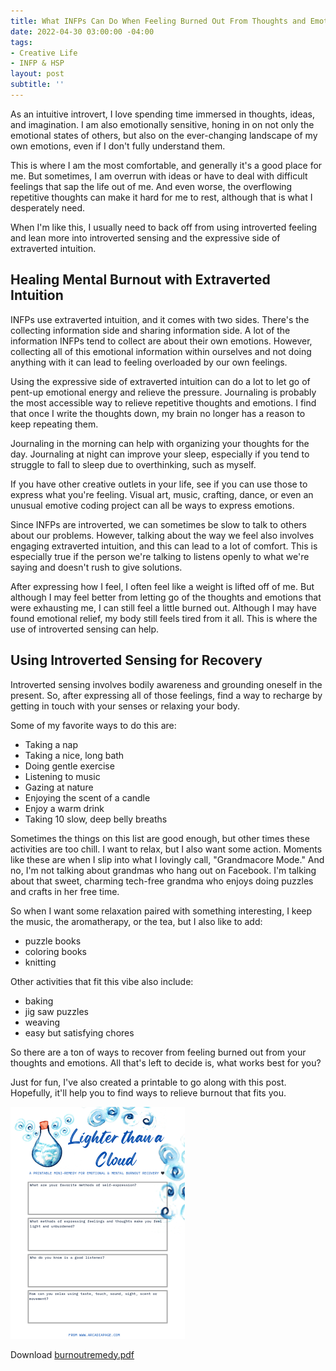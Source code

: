 ```yaml
---
title: What INFPs Can Do When Feeling Burned Out From Thoughts and Emotions
date: 2022-04-30 03:00:00 -04:00
tags:
- Creative Life
- INFP & HSP
layout: post
subtitle: ''
---
```


As an intuitive introvert, I love spending time immersed in thoughts, ideas, and imagination. I am also emotionally sensitive, honing in on not only the emotional states of others, but also on the ever-changing landscape of my own emotions, even if I don't fully understand them.

This is where I am the most comfortable, and generally it's a good place for me. But sometimes, I am overrun with ideas or have to deal with difficult feelings that sap the life out of me. And even worse, the overflowing repetitive thoughts can make it hard for me to rest, although that is what I desperately need.

When I'm like this, I usually need to back off from using introverted feeling and lean more into introverted sensing and the expressive side of extraverted intuition.

## Healing Mental Burnout with Extraverted Intuition

INFPs use extraverted intuition, and it comes with two sides. There's the collecting information side and sharing information side. A lot of the information INFPs tend to collect are about their own emotions. However, collecting all of this emotional information within ourselves and not doing anything with it can lead to feeling overloaded by our own feelings.

Using the expressive side of extraverted intuition can do a lot to let go of pent-up emotional energy and relieve the pressure. Journaling is probably the most accessible way to relieve repetitive thoughts and emotions. I find that once I write the thoughts down, my brain no longer has a reason to keep repeating them.

Journaling in the morning can help with organizing your thoughts for the day. Journaling at night can improve your sleep, especially if you tend to struggle to fall to sleep due to overthinking, such as myself.

If you have other creative outlets in your life, see if you can use those to express what you're feeling. Visual art, music, crafting, dance, or even an unusual emotive coding project can all be ways to express emotions.

Since INFPs are introverted, we can sometimes be slow to talk to others about our problems. However, talking about the way we feel also involves engaging extraverted intuition, and this can lead to a lot of comfort. This is especially true if the person we're talking to listens openly to what we're saying and doesn't rush to give solutions.

After expressing how I feel, I often feel like a weight is lifted off of me. But although I may feel better from letting go of the thoughts and emotions that were exhausting me, I can still feel a little burned out. Although I may have found emotional relief, my body still feels tired from it all. This is where the use of introverted sensing can help.

## Using Introverted Sensing for Recovery

Introverted sensing involves bodily awareness and grounding oneself in the present.  So, after expressing all of those feelings, find a way to recharge by getting in touch with your senses or relaxing your body.

Some of my favorite ways to do this are:

* Taking a nap
* Taking a nice, long bath
* Doing gentle exercise
* Listening to music
* Gazing at nature
* Enjoying the scent of a candle
* Enjoy a warm drink
* Taking 10 slow, deep belly breaths

Sometimes the things on this list are good enough, but other times these activities are too chill. I want to relax, but I also want some action. Moments like these are when I slip into what I lovingly call, "Grandmacore Mode." And no, I'm not talking about grandmas who hang out on Facebook. I'm talking about that sweet, charming tech-free grandma who enjoys doing puzzles and crafts in her free time.

So when I want some relaxation paired with something interesting, I keep the music, the aromatherapy, or the tea, but I also like to add:

* puzzle books
* coloring books
* knitting

Other activities that fit this vibe also include:

* baking
* jig saw puzzles
* weaving
* easy but satisfying chores

So there are a ton of ways to recover from feeling burned out from your thoughts and emotions. All that's left to decide is, what works best for you?

Just for fun, I've also created a printable to go along with this post. Hopefully, it'll help you to find ways to relieve burnout that fits you.

![](/uploads/lighterthanacloud-screenshot.png)

Download [burnoutremedy.pdf](/uploads/burnoutremedy.pdf "burnoutremedy.pdf")